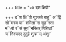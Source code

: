 +++
title = "०४ दश क्षिपो"

+++
द᳓श क्षि᳓पो युञ्जते बाहू᳓ अ᳓द्रिं  
सो᳓मस्य या᳓ शमिता᳓रा सुह᳓स्ता  
म᳓ध्वो र᳓सं सुग᳓भस्तिर् गिरिष्ठां᳓  
च᳓निश्चदद् दुदुहे शुक्र᳓म् अंशुः᳓